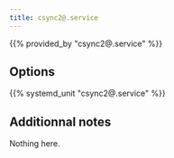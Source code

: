 ```yaml
---
title: csync2@.service
---
```


{{% provided_by "csync2@.service" %}}

## Options

{{% systemd_unit "csync2@.service" %}}

## Additionnal notes

Nothing here.